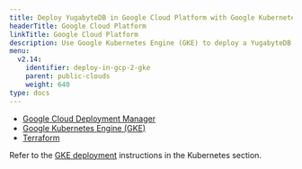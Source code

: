 ```yaml
---
title: Deploy YugabyteDB in Google Cloud Platform with Google Kubernetes Engine (GKE)
headerTitle: Google Cloud Platform
linkTitle: Google Cloud Platform
description: Use Google Kubernetes Engine (GKE) to deploy a YugabyteDB cluster in Google Cloud Platform.
menu:
  v2.14:
    identifier: deploy-in-gcp-2-gke
    parent: public-clouds
    weight: 640
type: docs
---
```


<ul class="nav nav-tabs-alt nav-tabs-yb">

  <li >
    <a href="../gcp-deployment-manager/" class="nav-link">
      <i class="icon-shell"></i>
      Google Cloud Deployment Manager
    </a>
  </li>

  <li>
    <a href="../gke/" class="nav-link active">
      <i class="fa-solid fa-cubes" aria-hidden="true"></i>
      Google Kubernetes Engine (GKE)
    </a>
  </li>

  <li >
    <a href="../terraform/" class="nav-link">
      <i class="icon-shell"></i>
      Terraform
    </a>
  </li>

</ul>

Refer to the [GKE deployment](../../../kubernetes/) instructions in the Kubernetes section.
